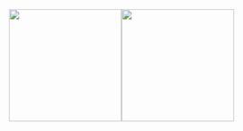 <div style="display: flex; align-items: center; justify-content: center;">
  <a href="https://github.com/maximi06">
    <img height=200 src="https://github-readme-stats.vercel.app/api?username=maximi06&show_icons=true&theme=tokyonight" />
  </a>
  <a href="https://github.com/maximi06">
    <img height=200 src="https://github-readme-stats.vercel.app/api/top-langs/?username=maximi06&layout=compact&theme=tokyonight" />
  </a>
</div>
